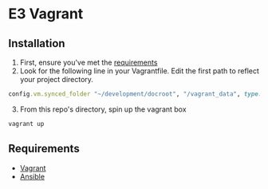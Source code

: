 # E3 Vagrant

## Installation

1. First, ensure you've met the [requirements](#Requirements)
2. Look for the following line in your Vagrantfile. Edit the first path to reflect your project directory.
```ruby
config.vm.synced_folder "~/development/docroot", "/vagrant_data", type: "nfs"
```
3. From this repo's directory, spin up the vagrant box
```bash
vagrant up
```

## Requirements

* [Vagrant](http://docs.vagrantup.com/v2/installation/index.html)
* [Ansible](http://docs.ansible.com/intro_installation.html#getting-ansible)
